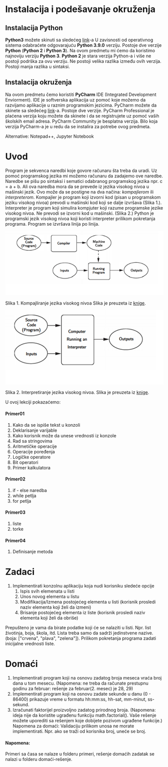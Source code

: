 # Instalacija i podešavanje okruženja #

## Instalacija Python 

**Python3** možete skinuti sa sledećeg [link](https://www.python.org/downloads/)-a 
U zavisnosti od operativnog sistema odabraćete odgovarajuću **Python 3.9.0** verziju. Postoje dve verzije **Python** (**Python 2** i **Python 3**). Na ovom predmetu mi ćemo da koristimo najnoviju verziju **Python 3**. **Python 2** je stara verzija Python-a i više ne postoji podrška za ovu verziju. Ne postoji velika razlika između ovih verzija. Postoji manja razlika u sintaksi.

## Instalacija okruženja

Na ovom predmetu čemo koristiti **PyCharm** IDE (Integrated Development Enviorment). IDE je softverska aplikacija uz pomoć koje možemo da razvijamo aplikacije u raznim programskim jezicima. 
PyCharm možete da skinete sa sledećeg [link](https://www.jetbrains.com/pycharm/download/#section=windows)-a. Postoje dve verzije. PyCharm Professional je plaćena verzija koju možete da skinete i da se registrujete uz pomoć vaših školskih email adresa. PyCharm Community je besplatna verzija. Bilo koja verzija PyCharm-a je u redu da se instalira za potrebe ovog predmeta.

Alternative: Notepad++, Jupyter Notebook

# Uvod 

Program je sekvenca naredbi koje govore računaru šta treba da uradi. Uz pomoć programskog jezika mi možemo računaru da zadajemo ove naredbe. Naredbe se pišu po sintaksi i sematici odabranog programskog jezika npr. c = a + b. Ali ova naredba mora da se prevede iz jezika visokog nivoa u mašinski jezik. Ovo može da se postigne na dva načina: *kompajlerom* ili *interpreterom*. Kompajler je program koji izvorni kod (pisan u programskom jeziku visokog nivoa) prevodi u mašinski kod koji se dalje izvršava (Slika 1.). Interpreter je program koji simulira kompjuter koji razume programske jezike visokog nivoa. Ne prevodi se izvorni kod u mašinski. (Slika 2.)
Python je programski jezik visokog nivoa koji koristi interpreter prilikom pokretanja programa. Program se izvršava linija po linija.

![compiling](/slike/compiling.png)

Slika 1. Kompajliranje jezika visokog nivoa Slika je preuzeta iz [knige](https://iran-lms.com/images/images/Books/PDF/Python-Programming_-An-Introduction-to-Computer-Science-Franklin-Beedle--Associates-2016---John-M.-Zelle.pdf).

![interpreting](/slike/interpreting.png)

Slika 2. Interpretiranje jezika visokog nivoa. Slika je preuzeta iz [knige](https://iran-lms.com/images/images/Books/PDF/Python-Programming_-An-Introduction-to-Computer-Science-Franklin-Beedle--Associates-2016---John-M.-Zelle.pdf).

U ovoj lekciji pokazaćemo:
#### Primer01 ####
1. Kako da se ispiše tekst u konzoli 
2. Deklarisanje varijable
3. Kako korisnik može da unese vrednosti iz konzole
4. Rad sa stringovima
5. Aritmetičke operacije 
6. Operacije poređenja
7. Logičke operatore 
8. Bit operatori
9. Primer kalkulatora
#### Primer02 ####
1. if - else naredba 
2. while petlja
3. for petlja 
#### Primer03 ####
1. liste
2. torke
#### Primer04 ####
1. Definisanje metoda


# Zadaci #
1. Implementirati konzolnu aplikaciju koja nudi korisniku sledeće opcije 
	1. Ispis svih elemenata u listi
	2. Unos novog elementa u listu 
	3. Modifikacija/Izmena postojećeg elementa u listi (korisnik prosledi naziv elementa koji želi da izmeni)
	4. Brisanje postojećeg elementa iz liste (korisnik prosledi naziv elementa koji želi da obriše)
	
Prepušteno je vama da birate podatke koji će se nalaziti u listi. Npr. list životinja, boja, škola, itd.
Lista treba samo da sadrži jedinstvene nazive. (boja: ["crvena", "plava", "zelena"]).
Prilikom pokretanja programa zadati inicijalne vrednosti liste.
	

# Domaći #

1. Implementirati program koji na osnovu zadatog broja meseca vraća broj dana u tom mesecu. (Napomena: ne treba da računate prestupnu godinu za februar: rešenje za februar(2. mesec) je 28, 29)
2. Implementirati program koji na osnovu zadate sekunde u danu (0 - 86400) prikazuje vreme u formatu hh:mm:ss, hh-sat, mm-minut, ss-sekund.
3. Izračunati faktorijel proizvoljno zadatog prirodnog broja. (Napomena: ideja nije da koristite ugrađenu funkciju math.factorial(). Vaše rešenje možete uporediti sa rešenjem koje dobijete pozivom ugrađene funkcije.)
Napomena za domaći: Validaciju prilikom unosa ne morate implementirati. Npr. ako se traži od korisnika broj, uneće se broj. 

#### Napomena: ####
Primeri sa časa se nalaze u folderu primeri, rešenje domaćih zadatak se nalazi u folderu domaći-rešenje.

